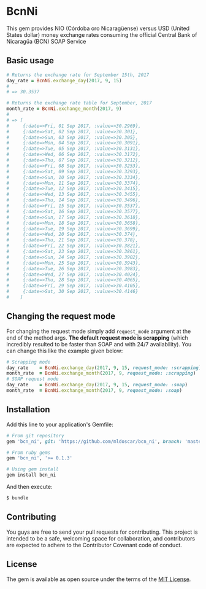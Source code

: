 # BcnNi
This gem provides NIO (Córdoba oro Nicaragüense) versus USD (United States dollar) money exchange rates consuming the official Central Bank of Nicaragüa (BCN) SOAP Service

## Basic usage
```ruby
# Returns the exchange rate for September 15th, 2017
day_rate = BcnNi.exchange_day(2017, 9, 15)
#
# => 30.3537

# Returns the exchange rate table for September, 2017
month_rate = BcnNi.exchange_month(2017, 9)
#
# => [
#     {:date=>Fri, 01 Sep 2017, :value=>30.2969},
#     {:date=>Sat, 02 Sep 2017, :value=>30.301},
#     {:date=>Sun, 03 Sep 2017, :value=>30.305},
#     {:date=>Mon, 04 Sep 2017, :value=>30.3091},
#     {:date=>Tue, 05 Sep 2017, :value=>30.3131},
#     {:date=>Wed, 06 Sep 2017, :value=>30.3172},
#     {:date=>Thu, 07 Sep 2017, :value=>30.3212},
#     {:date=>Fri, 08 Sep 2017, :value=>30.3253},
#     {:date=>Sat, 09 Sep 2017, :value=>30.3293},
#     {:date=>Sun, 10 Sep 2017, :value=>30.3334},
#     {:date=>Mon, 11 Sep 2017, :value=>30.3374},
#     {:date=>Tue, 12 Sep 2017, :value=>30.3415},
#     {:date=>Wed, 13 Sep 2017, :value=>30.3455},
#     {:date=>Thu, 14 Sep 2017, :value=>30.3496},
#     {:date=>Fri, 15 Sep 2017, :value=>30.3537},
#     {:date=>Sat, 16 Sep 2017, :value=>30.3577},
#     {:date=>Sun, 17 Sep 2017, :value=>30.3618},
#     {:date=>Mon, 18 Sep 2017, :value=>30.3658},
#     {:date=>Tue, 19 Sep 2017, :value=>30.3699},
#     {:date=>Wed, 20 Sep 2017, :value=>30.374},
#     {:date=>Thu, 21 Sep 2017, :value=>30.378},
#     {:date=>Fri, 22 Sep 2017, :value=>30.3821},
#     {:date=>Sat, 23 Sep 2017, :value=>30.3861},
#     {:date=>Sun, 24 Sep 2017, :value=>30.3902},
#     {:date=>Mon, 25 Sep 2017, :value=>30.3943},
#     {:date=>Tue, 26 Sep 2017, :value=>30.3983},
#     {:date=>Wed, 27 Sep 2017, :value=>30.4024},
#     {:date=>Thu, 28 Sep 2017, :value=>30.4065},
#     {:date=>Fri, 29 Sep 2017, :value=>30.4105},
#     {:date=>Sat, 30 Sep 2017, :value=>30.4146}
#    ]

```

## Changing the request mode
For changing the request mode simply add `request_mode` argument at the end of the method args. **The default request mode is scrapping** (which incredibly resulted to be faster than SOAP and with 24/7 availability). You can change this like the example given below:

```ruby
# Scrapping mode
day_rate    = BcnNi.exchange_day(2017, 9, 15, request_mode: :scrapping)
month_rate  = BcnNi.exchange_month(2017, 9, request_mode: :scrapping)
# SOAP request mode
day_rate    = BcnNi.exchange_day(2017, 9, 15, request_mode: :soap)
month_rate  = BcnNi.exchange_month(2017, 9, request_mode: :soap)
```


## Installation
Add this line to your application's Gemfile:

```ruby
# From git repository
gem 'bcn_ni', git: 'https://github.com/mldoscar/bcn_ni', branch: 'master'

# From ruby gems
gem 'bcn_ni', '>= 0.1.3'

# Using gem install
gem install bcn_ni
```

And then execute:
```bash
$ bundle
```

## Contributing
You guys are free to send your pull requests for contributing. This project is intended to be a safe, welcoming space for collaboration, and contributors are expected to adhere to the Contributor Covenant code of conduct.

## License
The gem is available as open source under the terms of the [MIT License](http://opensource.org/licenses/MIT).
